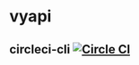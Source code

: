 # vyapi
## circleci-cli [![Circle CI](https://circleci.com/gh/MDLTechUniversity/vyapi.svg?style=shield&circle-token=1511367e6a4b5b8e903349376452f5242989dea0)](https://circleci.com/gh/MDLTechUniversity/vyapi) 
